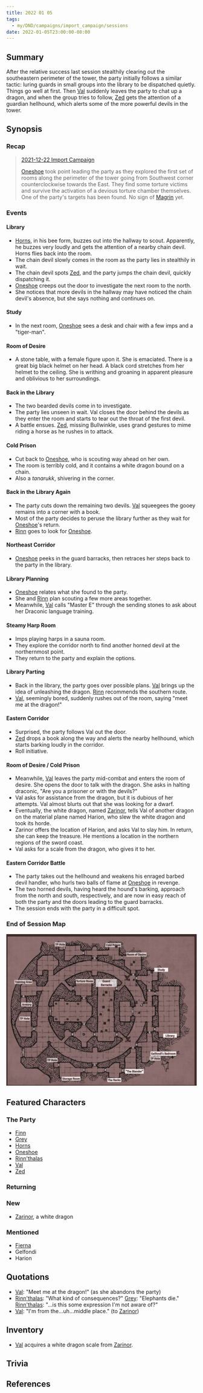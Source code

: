 ```yaml
---
title: 2022 01 05
tags:
  - my/DND/campaigns/import_campaign/sessions
date: 2022-01-05T23:00:00-08:00
---
```


## Summary

After the relative success last session stealthily clearing out the southeastern perimeter of the tower, the party initially follows a similar tactic: luring guards in small groups into the library to be dispatched quietly. Things go well at first. Then [Val](/dnd/characters/val/) suddenly leaves the party to chat up a dragon, and when the group tries to follow, [Zed](/dnd/characters/zed/) gets the attention of a guardian hellhound, which alerts some of the more powerful devils in the tower.

## Synopsis

### Recap

> [2021-12-22 Import Campaign](/dnd/2021-12-22/)
>
> [Oneshoe](/dnd/characters/oneshoe/) took point leading the party as they explored the first set of rooms along the perimeter of the tower going from Southwest corner counterclockwise towards the East. They find some torture victims and survive the activation of a devious torture chamber themselves. One of the party's targets has been found. No sign of [Magrin](/dnd/characters/npcs/magrin/) yet.

### Events

#### Library

- [Horns](/dnd/characters/horns/), in his bee form, buzzes out into the hallway to scout. Apparently, he buzzes very loudly and gets the attention of a nearby chain devil. Horns flies back into the room.
- The chain devil slowly comes in the room as the party lies in stealthily in wait.
- The chain devil spots [Zed](/dnd/characters/zed/), and the party jumps the chain devil, quickly dispatching it.
- [Oneshoe](/dnd/characters/oneshoe/) creeps out the door to investigate the next room to the north.
- She notices that more devils in the hallway may have noticed the chain devil's absence, but she says nothing and continues on.

#### Study

- In the next room, [Oneshoe](/dnd/characters/oneshoe/) sees a desk and chair with a few imps and a "tiger-man".

#### Room of Desire

- A stone table, with a female figure upon it. She is emaciated. There is a great big black helmet on her head. A black cord stretches from her helmet to the ceiling. She is writhing and groaning in apparent pleasure and oblivious to her surroundings.

#### Back in the Library

- The two bearded devils come in to investigate.
- The party lies unseen in wait. Val closes the door behind the devils as they enter the room and starts to tear out the throat of the first devil.
- A battle ensues. [Zed](/dnd/characters/zed/), missing Bullwinkle, uses grand gestures to mime riding a horse as he rushes in to attack.

#### Cold Prison

- Cut back to [Oneshoe](/dnd/characters/oneshoe/), who is scouting way ahead on her own.
- The room is terribly cold, and it contains a white dragon bound on a chain.
- Also a *tanarukk*, shivering in the corner.

#### Back in the Library Again

- The party cuts down the remaining two devils. [Val](/dnd/characters/val/) squeegees the gooey remains into a corner with a book.
- Most of the party decides to peruse the library further as they wait for [Oneshoe](/dnd/characters/oneshoe/)'s return.
- [Rinn](/dnd/characters/rinnthalas-liadon/) goes to look for [Oneshoe](/dnd/characters/oneshoe/).

#### Northeast Corridor

- [Oneshoe](/dnd/characters/oneshoe/) peeks in the guard barracks, then retraces her steps back to the party in the library.

#### Library Planning

- [Oneshoe](/dnd/characters/oneshoe/) relates what she found to the party.
- She and [Rinn](/dnd/characters/rinnthalas-liadon/) plan scouting a few more areas together.
- Meanwhile, [Val](/dnd/characters/val/) calls "Master E" through the sending stones to ask about her Draconic language training.

#### Steamy Harp Room

- Imps playing harps in a sauna room.
- They explore the corridor north to find another horned devil at the northernmost point.
- They return to the party and explain the options.

#### Library Parting

- Back in the library, the party goes over possible plans. [Val](/dnd/characters/val/) brings up the idea of unleashing the dragon. [Rinn](/dnd/characters/rinnthalas-liadon/) recommends the southern route. 
- [Val](/dnd/characters/val/), seemingly bored, suddenly rushes out of the room, saying "meet me at the dragon!"

#### Eastern Corridor

- Surprised, the party follows Val out the door.
- [Zed](/dnd/characters/zed/) drops a book along the way and alerts the nearby hellhound, which starts barking loudly in the corridor. 
- Roll initiative.

#### Room of Desire / Cold Prison
- Meanwhile, [Val](/dnd/characters/val/) leaves the party mid-combat and enters the room of desire. She opens the door to talk with the dragon. She asks in halting draconic, "Are you a prisoner or with the devils?" 
- Val asks for assistance from the dragon, but it is dubious of her attempts. Val almost blurts out that she was looking for a dwarf. 
- Eventually, the white dragon, named [Zarinor](/dnd/characters/npcs/zarinor/), tells Val of another dragon on the material plane named Harion, who slew the white dragon and took its horde.
- Zarinor offers the location of Harion, and asks Val to slay him. In return, she can keep the treasure. He mentions a location in the northern regions of the sword coast.
- Val asks for a scale from the dragon, who gives it to her.

#### Eastern Corridor Battle

- The party takes out the hellhound and weakens his enraged barbed devil handler, who hurls two balls of flame at [Oneshoe](/dnd/characters/oneshoe/) in revenge.
- The two horned devils, having heard the hound's barking, approach from the north and south, respectively, and are now in easy reach of both the party and the doors leading to the guard barracks.
- The session ends with the party in a difficult spot.

### End of Session Map

![Screen Shot 2022-01-05 at 11.25.04 PM.png](/images/dnd/screen-shot-2022-01-05-at-11-25-04-pm.png)

## Featured Characters

### The Party

- [Finn](/dnd/characters/finn/)
- [Grey](/dnd/characters/haeltin-var-astora/)
- [Horns](/dnd/characters/horns/)
- [Oneshoe](/dnd/characters/oneshoe/)
- [Rinn'thalas](/dnd/characters/rinnthalas-liadon/)
- [Val](/dnd/characters/val/)
- [Zed](/dnd/characters/zed/)

### Returning

### New

- [Zarinor](/dnd/characters/npcs/zarinor/), a white dragon

### Mentioned

- [Fierna](/dnd/characters/npcs/fierna/)
- Gelfondi
- Harion

## Quotations

- [Val](/dnd/characters/val/): "Meet me at the dragon!" (as she abandons the party)
- [Rinn'thalas](/dnd/characters/rinnthalas-liadon/): "What kind of consequences?"
  [Grey](/dnd/characters/haeltin-var-astora/): "Elephants die."
  [Rinn'thalas](/dnd/characters/rinnthalas-liadon/): "...is this some expression I'm not aware of?"
- [Val](/dnd/characters/val/): "I'm from the...uh...middle place." (to [Zarinor](/dnd/characters/npcs/zarinor/))

## Inventory

- [Val](/dnd/characters/val/) acquires a white dragon scale from [Zarinor](/dnd/characters/npcs/zarinor/).

## Trivia

## References